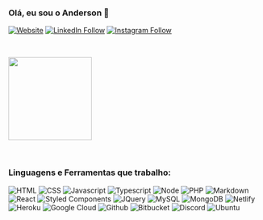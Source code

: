 ### Olá, eu sou o Anderson 🥷

[![Website](https://img.shields.io/badge/github-%23100000.svg?&style=for-the-badge&logo=github&logoColor=white)](https://github.com/andersonespindola)
[![LinkedIn Follow](https://img.shields.io/badge/linkedin-%230077B5.svg?&style=for-the-badge&logo=linkedin&logoColor=white)](https://www.linkedin.com/in/anderson-espindola/)
[![Instagram Follow](https://img.shields.io/badge/instagram-%23E4405F.svg?&style=for-the-badge&logo=instagram&logoColor=white)](https://www.instagram.com/espindola.andi/)

<br />

<p>  
  <a href="https://github.com/andersonespindola?tab=repositories">
    <img
      align="center"
      height="165"
      src="https://github-readme-stats.vercel.app/api/top-langs/?username=andersonespindola&&layout=compact&theme=dracula&langs_count=8)"
    />
  </a>
</p>

<br />

### Linguagens e Ferramentas que trabalho:

![HTML](https://img.shields.io/badge/html5%20-%23E34F26.svg?&style=for-the-badge&logo=html5&logoColor=white)
![CSS](https://img.shields.io/badge/css3%20-%231572B6.svg?&style=for-the-badge&logo=css3&logoColor=white)
![Javascript](https://img.shields.io/badge/javascript-%23F7DF1E.svg?&style=for-the-badge&logo=javascript&logoColor=black)
![Typescript](https://img.shields.io/badge/typescript%20-%23007ACC.svg?&style=for-the-badge&logo=typescript&logoColor=white)
![Node](https://img.shields.io/badge/node.js%20-%2343853D.svg?&style=for-the-badge&logo=node.js&logoColor=white)
![PHP](https://img.shields.io/badge/php-%23777BB4.svg?&style=for-the-badge&logo=php&logoColor=white)
![Markdown](https://img.shields.io/badge/markdown-%23000000.svg?&style=for-the-badge&logo=markdown&logoColor=white)
![React](https://img.shields.io/badge/react%20-%2320232a.svg?&style=for-the-badge&logo=react&logoColor=%2361DAFB)
![Styled Components](https://img.shields.io/badge/styled_components%20-DB7093.svg?&style=for-the-badge&logo=styled-components&logoColor=white)
![JQuery](https://img.shields.io/badge/jquery%20-%230769AD.svg?&style=for-the-badge&logo=jquery&logoColor=white)
![MySQL](https://img.shields.io/badge/mysql-%2300f.svg?&style=for-the-badge&logo=mysql&logoColor=white)
![MongoDB](https://img.shields.io/badge/MongoDB-%234ea94b.svg?&style=for-the-badge&logo=mongodb&logoColor=white)
![Netlify](https://img.shields.io/badge/netlify%20-00C7B7.svg?&style=for-the-badge&logo=netlify&logoColor=white)
![Heroku](https://img.shields.io/badge/heroku%20-430098.svg?&style=for-the-badge&logo=heroku&logoColor=white)
![Google Cloud](https://img.shields.io/badge/Google%20Cloud-%234285F4?logo=google-cloud&logoColor=white&style=for-the-badge)
![Github](https://img.shields.io/badge/github-%23100000.svg?&style=for-the-badge&logo=github&logoColor=white)
![Bitbucket](https://img.shields.io/badge/bitbucket-%23330f63.svg?color=143864&style=for-the-badge&logo=bitbucket&logoColor=white)
![Discord](https://img.shields.io/badge/discord-%237289DA.svg?&style=for-the-badge&logo=discord&logoColor=white)
![Ubuntu](https://img.shields.io/badge/ubuntu-E95420?logo=ubuntu&logoColor=white&style=for-the-badge)
